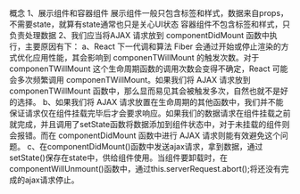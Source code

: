 概念
    1、展示组件和容器组件
        展示组件一般只包含标签和样式，数据来自props，不需要state，就算有state通常也只是关心UI状态
        容器组件不包含标签和样式，只负责处理数据
    2、我们应当将AJAX 请求放到 componentDidMount 函数中执行，主要原因有下：
        a、React 下一代调和算法 Fiber 会通过开始或停止渲染的方式优化应用性能，其会影响到 componenТWillMount 的触发次数。对于 componenТWillMount 这个生命周期函数的调用次数会变得不确定，React 可能会多次频繁调用 componenТWillMount。如果我们将 AJAX 请求放到 componenТWillMount 函数中，那么显而易见其会被触发多次，自然也就不是好的选择。
        b、如果我们将 AJAX 请求放置在生命周期的其他函数中，我们并不能保证请求仅在组件挂载完毕后才会要求响应。如果我们的数据请求在组件挂载之前就完成，并且调用了setState函数将数据添加到组件状态中，对于未挂载的组件则会报错。而在 componentDidMount 函数中进行 AJAX 请求则能有效避免这个问题。
        c、在componentDidMount()函数中发送ajax请求，拿到数据，通过setState()保存在state中，供给组件使用。当组件要卸载时，在componentWillUnmount()函数中，通过this.serverRequest.abort();将还没有完成的ajax请求停止。
